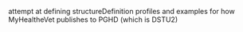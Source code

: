 attempt at defining structureDefinition profiles and examples for how MyHealtheVet publishes to PGHD (which is DSTU2)